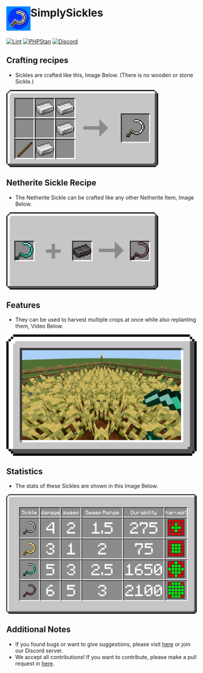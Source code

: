<h1>SimplySickles<img src="icon.png" height="64" width="64" align="left"></img></h1><br/>

[![Lint](https://poggit.pmmp.io/ci.shield/Taylor-pm-pl/SimplySickles/SimplySickles)](https://poggit.pmmp.io/ci/Taylor-pm-pl/SimplySickles/SimplySickles)
[![PHPStan](https://github.com/Taylor-pm-pl/SimplySickles/actions/workflows/php.yml/badge.svg)](https://github.com/Taylor-pm-pl/SimplySickles/actions/workflows/php.yml/badge.svg)
[![Discord](https://img.shields.io/discord/1100650029573738508.svg?label=&logo=discord&logoColor=ffffff&color=7389D8&labelColor=6A7EC2)](https://discord.gg/yAhsgskaGy)


## Crafting recipes
- Sickles are crafted like this, Image Below. (There is no wooden or stone Sickle.)
<img align="center" src="./asset/gif/simply-sickles-craft.gif">

## Netherite Sickle Recipe
- The Netherite Sickle can be crafted like any other Netherite Item, Image Below.
<img align="center" src="./asset/gif/simply-sickles-netherite.png">

## Features
- They can be used to harvest multiple crops at once while also replanting them, Video Below.
<img align="center" src="./asset/gif/simply-sickles-cut.gif">

## Statistics
- The stats of these Sickles are shown in this Image Below.
<img align="center" src="./asset/gif/simply-sickles-info.png">

## Additional Notes

- If you found bugs or want to give suggestions, please visit <a href="https://github.com/Taylor-pm-pl/SimplySickles/issues">here</a> or join our Discord server.
- We accept all contributions! If you want to contribute, please make a pull request in <a href="https://github.com/Taylor-pm-pl/SimplySickles/pulls">here</a>.
 
